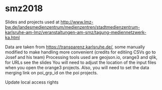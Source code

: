 # smz2018
Slides and projects used at http://www.lmz-bw.de/landesmedienzentrum/medienzentren/stadtmedienzentrum-karlsruhe-am-lmz/veranstaltungen-am-smz/tagung-mediennetzwerk-ka.html

Data are taken from https://transparenz.karlsruhe.de/, some manually modified to make handling more convenient (credits for editiing CSVs go to Josef and his team)
Processing tools used are geojson.io, orange3 and qlik, for URLs see the slides
You will need to adjust the location of the input files when you open the orange3 projects. Also, you will need to set the data merging link on poi_grp_id on the poi projects.

Update local access rights
